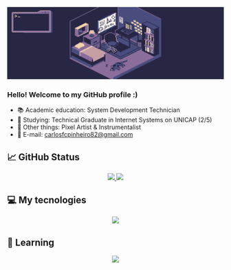 <div>
  <img src="githubpage.gif">
<div>

### Hello! Welcome to my GitHub profile :)

- 📚 Academic education: System Development Technician
- 📝 Studying: Technical Graduate in Internet Systems on UNICAP (2/5)
- 🎲 Other things: Pixel Artist & Instrumentalist
- 📧 E-mail: carlosfcpinheiro82@gmail.com

## 📈 GitHub Status
<div align="center" style="display: flex; justify-content: center; align-items: center; flex-wrap: wrap;">
  <a href="https://github.com/carlosFcPinheiro">
    <img height="180em" src="https://github-readme-stats.vercel.app/api?username=CarlosfcPinheiro&show_icons=false&theme=tokyonight&include_all_commits=true&count_private=true"/>
    <img height="180em" src="https://github-readme-stats.vercel.app/api/top-langs/?username=CarlosfcPinheiro&layout=compact&langs_count=7&theme=tokyonight"/>
  </a>
</div>

## 💻 My tecnologies
  
<div style="display: inline_block">
  <p align="center">
   <a href="https://skillicons.dev">
     <img src="https://skillicons.dev/icons?i=java,javascript,nodejs,mongodb,mysql,postgres,docker,linux,arch,python" />
   </a>
  </p>
          
</div>

## 📖 Learning
<div style="display: inline_block">
   <p align="center">
    <a href="https://skillicons.dev">
      <img src="https://skillicons.dev/icons?i=spring,c,redis,azure,tailwindcss" />
   </a>
</div>
